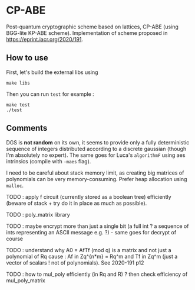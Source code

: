 # CP-ABE

Post-quantum cryptographic scheme based on lattices, CP-ABE (using BGG-lite KP-ABE scheme).
Implementation of scheme proposed in https://eprint.iacr.org/2020/191.

## How to use
First, let's build the external libs using
```
make libs
```
Then you can run `test` for example :
```
make test
./test
```

## Comments
DGS is **not random** on its own, it seems to provide only a fully deterministic sequence of integers distributed according to a discrete gaussian (though I'm absolutely no expert). The same goes for Luca's `algorithmF` using aes intrinsics (compile with `-maes` flag).

I need to be careful about stack memory limit, as creating big matrices of polynomials can be very memory-consuming. Prefer heap allocation using `malloc`.

TODO : apply f circuit (currently stored as a boolean tree) efficiently (beware of stack + try do it in place as much as possible).

TODO : poly_matrix library

TODO : maybe encrypt more than just a single bit (a full int ? a sequence of ints representing an ASCII message e.g. ?) - same goes for decrypt of course

TODO : understand why A0 = AfTf (mod q) is a matrix and not just a polynomial of Rq cause : Af in Zq^{n*m} = Rq^m and Tf in Zq^m (just a vector of scalars ! not of polynomials). See 2020-191 p12

TODO : how to mul_poly efficiently (in Rq and R) ? then check efficiency of mul_poly_matrix